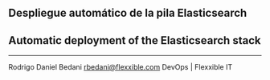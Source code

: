 Despliegue automático de la pila Elasticsearch
---
Automatic deployment of the Elasticsearch stack
---



---
Rodrigo Daniel Bedani
rbedani@flexxible.com
DevOps | Flexxible IT